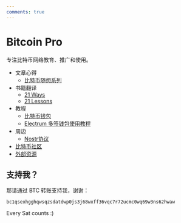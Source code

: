 ```yaml
---
comments: true
---
```


# Bitcoin Pro

专注比特币网络教育、推广和使用。

- 文章心得
    - [比特币随想系列](tb/toc.md)
- 书籍翻译
    - [21 Ways](21_ways/toc.md)
    - [21 Lessons](21_lessons/toc.md)
- 教程
    - [比特币钱包](others/bitcoin_wallet.md)
    - [Electrum 多签钱包使用教程](others/electrum_wallet.md)
- 周边
    - [Nostr协议](others/nostr.md)
- [比特币社区](./organizations.md)
- [外部资源](./resources.md)

## 支持我？

那请通过 BTC 转账支持我，谢谢：

`bc1qsexhgghqwsqzsdatdwp0js3j68wxff36vqc7r72ucmc0wq69w3ns62hwaw`

Every Sat counts :)
